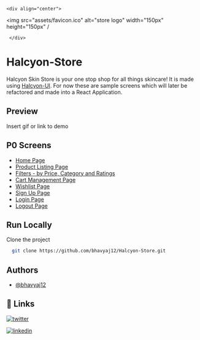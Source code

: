     <div align="center">

<img src="assets/favicon.ico" alt="store logo" width="150px" height="150px" /
     
     </div>

# Halcyon-Store

Halcyon Skin Store is your one stop shop for all things skincare! It is made using [Halcyon-UI](https://github.com/bhavyaj12/HalcyonUI). For now these are sample screens which will later be refactored and made into a React Application.


## Preview

Insert gif or link to demo


## P0 Screens

- [Home Page]()
- [Product Listing Page]()
- [Filters - by Price, Category and Ratings]()
- [Cart Management Page]()
- [Wishlist Page]()
- [Sign Up Page]()
- [Login Page]()
- [Logout Page]()

## Run Locally

Clone the project

```bash
  git clone https://github.com/bhavyaj12/Halcyon-Store.git
```

## Authors

- [@bhavyaj12](https://github.com/bhavyaj12)


## 🔗 Links

[![twitter](https://img.shields.io/badge/twitter-1DA1F2?style=for-the-badge&logo=twitter&logoColor=white)](https://twitter.com/bhavzlearn) 

[![linkedin](https://img.shields.io/badge/linkedin-0A66C2?style=for-the-badge&logo=linkedin&logoColor=white)](https://www.linkedin.com/in/bhavya-joshi-438178184)
